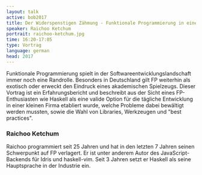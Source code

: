 ```yaml
---
layout: talk
active: bob2017
title: Der Widerspenstigen Zähmung - Funktionale Programmierung in einer kleinen Firma
speaker: Raichoo Ketchum
portrait: raichoo-ketchum.jpg
time: 16:20-17:05
type: Vortrag
language: german
head: 2017
---
```


Funktionale Programmierung spielt in der
Softwareentwicklungslandschaft immer noch eine Randrolle. Besonders in
Deutschland gilt FP weiterhin als exotisch oder erweckt den Eindruck
eines akademischen Spielzeugs.  Dieser Vortrag ist ein
Erfahrungsbericht und beschreibt aus der Sicht eines FP-Enthusiasten
wie Haskell als eine valide Option für die tägliche Entwicklung in
einer kleinen Firma etabliert wurde, welche Probleme dabei bewältigt
werden mussten, sowie die Wahl von Libraries, Werkzeugen und "best
practices".

### Raichoo Ketchum

Raichoo programmiert seit 25 Jahren und hat in den letzten 7 Jahren
seinen Schwerpunkt auf FP verlagert. Er ist unter anderem Autor des
JavaScript-Backends für Idris und haskell-vim.  Seit 3 Jahren setzt er
Haskell als seine Hauptsprache in der Industrie ein.
